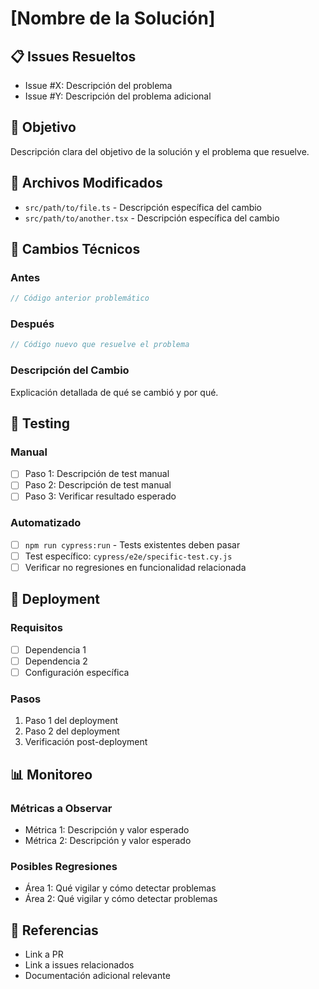 # [Nombre de la Solución]

## 📋 Issues Resueltos
- Issue #X: Descripción del problema
- Issue #Y: Descripción del problema adicional

## 🎯 Objetivo
Descripción clara del objetivo de la solución y el problema que resuelve.

## 📁 Archivos Modificados
- `src/path/to/file.ts` - Descripción específica del cambio
- `src/path/to/another.tsx` - Descripción específica del cambio

## 🔧 Cambios Técnicos

### Antes
```typescript
// Código anterior problemático
```

### Después  
```typescript
// Código nuevo que resuelve el problema
```

### Descripción del Cambio
Explicación detallada de qué se cambió y por qué.

## 🧪 Testing

### Manual
- [ ] Paso 1: Descripción de test manual
- [ ] Paso 2: Descripción de test manual
- [ ] Paso 3: Verificar resultado esperado

### Automatizado
- [ ] `npm run cypress:run` - Tests existentes deben pasar
- [ ] Test específico: `cypress/e2e/specific-test.cy.js`
- [ ] Verificar no regresiones en funcionalidad relacionada

## 🚀 Deployment

### Requisitos
- [ ] Dependencia 1
- [ ] Dependencia 2
- [ ] Configuración específica

### Pasos
1. Paso 1 del deployment
2. Paso 2 del deployment
3. Verificación post-deployment

## 📊 Monitoreo

### Métricas a Observar
- Métrica 1: Descripción y valor esperado
- Métrica 2: Descripción y valor esperado

### Posibles Regresiones
- Área 1: Qué vigilar y cómo detectar problemas
- Área 2: Qué vigilar y cómo detectar problemas

## 🔗 Referencias
- Link a PR
- Link a issues relacionados
- Documentación adicional relevante